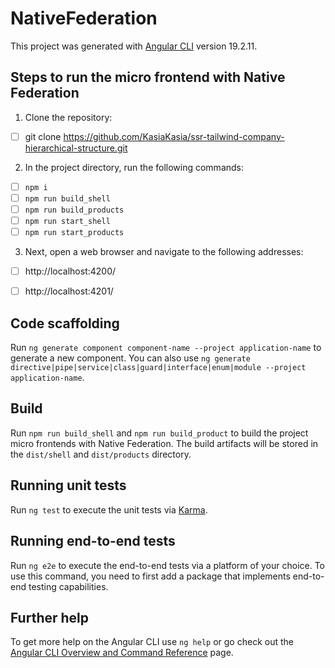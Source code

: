 # NativeFederation

This project was generated with [Angular CLI](https://github.com/angular/angular-cli) version 19.2.11.

## Steps to run the micro frontend with Native Federation

1. Clone the repository:
- [ ] git clone https://github.com/KasiaKasia/ssr-tailwind-company-hierarchical-structure.git

2. In the project directory, run the following commands:
- [ ] `npm i`
- [ ] `npm run build_shell`
- [ ] `npm run build_products` 
- [ ] `npm run start_shell`
- [ ] `npm run start_products`

3. Next, open a web browser and navigate to the following addresses: 
- [ ] http://localhost:4200/ 
- [ ] http://localhost:4201/


## Code scaffolding

Run `ng generate component component-name --project application-name` to generate a new component. You can also use `ng generate directive|pipe|service|class|guard|interface|enum|module --project application-name`.

## Build

Run `npm run build_shell` and `npm run build_product` to build the project micro frontends with Native Federation. The build artifacts will be stored in the `dist/shell` and `dist/products` directory.

## Running unit tests

Run `ng test` to execute the unit tests via [Karma](https://karma-runner.github.io).

## Running end-to-end tests

Run `ng e2e` to execute the end-to-end tests via a platform of your choice. To use this command, you need to first add a package that implements end-to-end testing capabilities.

## Further help

To get more help on the Angular CLI use `ng help` or go check out the [Angular CLI Overview and Command Reference](https://angular.io/cli) page.
